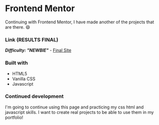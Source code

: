 # Frontend Mentor
Continuing with Frontend Mentor, I have made another of the projects that are there. 😄

### Link (RESULTS FINAL)
***Difficulty: "NEWBIE"*** - [Final Site](https://interactive-component-mb.netlify.app/)

### Built with

- HTML5
- Vanilla CSS
- Javascript

### Continued development

I'm going to continue using this page and practicing my css html and javascript skills. I want to create real projects to be able to use them in my portfolio!

